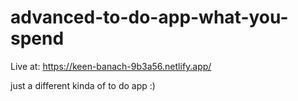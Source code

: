 # advanced-to-do-app-what-you-spend

Live at: https://keen-banach-9b3a56.netlify.app/

just a different kinda of to do app :)

